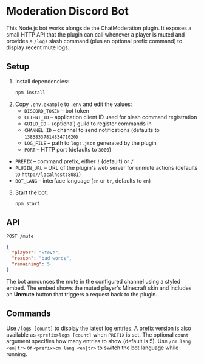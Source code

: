 # Moderation Discord Bot

This Node.js bot works alongside the ChatModeration plugin.
It exposes a small HTTP API that the plugin can call whenever a player is muted
and provides a `/logs` slash command (plus an optional prefix command) to display recent mute logs.

## Setup

1. Install dependencies:
   ```bash
   npm install
   ```
2. Copy `.env.example` to `.env` and edit the values:
   - `DISCORD_TOKEN` – bot token
   - `CLIENT_ID` – application client ID used for slash command registration
   - `GUILD_ID` – (optional) guild to register commands in
   - `CHANNEL_ID` – channel to send notifications (defaults to `1383833781483471020`)
   - `LOG_FILE` – path to `logs.json` generated by the plugin
   - `PORT` – HTTP port (defaults to `3000`)
  - `PREFIX` – command prefix, either `!` (default) or `/`
  - `PLUGIN_URL` – URL of the plugin's web server for unmute actions (defaults to `http://localhost:8081`)
  - `BOT_LANG` – interface language (`en` or `tr`, defaults to `en`)

3. Start the bot:
   ```bash
   npm start
   ```

## API

`POST /mute`
```json
{
  "player": "Steve",
  "reason": "bad words",
  "remaining": 5
}
```

The bot announces the mute in the configured channel using a styled embed. The embed shows the muted player's Minecraft skin and includes an **Unmute** button that triggers a request back to the plugin.

## Commands

Use `/logs [count]` to display the latest log entries. A prefix version is also available as `<prefix>logs [count]` when `PREFIX` is set. The optional `count` argument specifies how many entries to show (default is 5).
Use `/cm lang <en|tr>` or `<prefix>cm lang <en|tr>` to switch the bot language while running.

